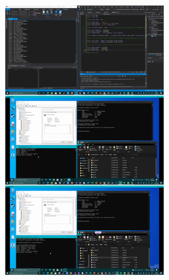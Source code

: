 ![debugging](https://github.com/TheMindVirus/ioctl/blob/main/SCREENSHOTS/debugging.png)
![testing](https://github.com/TheMindVirus/ioctl/blob/main/SCREENSHOTS/testing.png)
![working](https://github.com/TheMindVirus/ioctl/blob/main/SCREENSHOTS/working.png)
